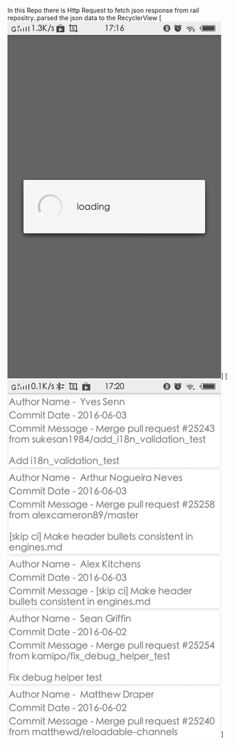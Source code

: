 In this Repo there is Http Request to fetch json response from rail repositry..parsed the json data to the RecyclerView
[![ScreenShot](./screenshots/progress.png)]
[![ScreenShot](./screenshots/list.png)]
